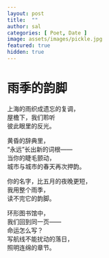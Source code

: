 ```yaml
---
layout: post
title:  ""
author: sal
categories: [ Poet, Date ]
image: assets/images/pickle.jpg
featured: true
hidden: true
---
```

# 雨季的韵脚

上海的雨织成遗忘的复调，  
屋檐下，我们聆听  
彼此眼里的反光。

黄昏的辞典里，  
“永远”长出新的词根——  
当你的睫毛颤动，  
城市与城市的春天再次押韵。

你的名字，比五月的夜晚更短，  
我用整个雨季，  
读不完它的韵脚。

环形图书馆中，  
我们回到同一页——  
命运怎么写？  
写航线不能扰动的落日，  
照明连绵的章节。